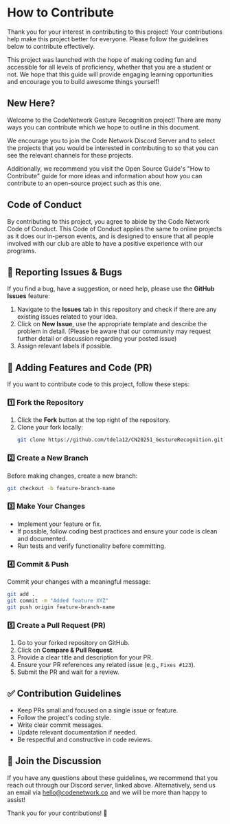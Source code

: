 # How to Contribute

Thank you for your interest in contributing to this project! Your contributions help make this project better for everyone. Please follow the guidelines below to contribute effectively.

This project was launched with the hope of making coding fun and accessible for all levels of proficiency, whether that you are a student or not. We hope that this guide will provide engaging learning opportunities and encourage you to build awesome things yourself!

## New Here?
Welcome to the CodeNetwork Gesture Recognition project! There are many ways you can contribute which we hope to outline in this document.

We encourage you to join the Code Network Discord Server and to select the projects that you would be interested in contributing to so that you can see the relevant channels for these projects.

Additionally, we recommend you visit the Open Source Guide's "How to Contribute" guide for more ideas and information about how you can contribute to an open-source project such as this one.

## Code of Conduct
By contributing to this project, you agree to abide by the Code Network Code of Conduct. This Code of Conduct applies the same to online projects as it does our in-person events, and is designed to ensure that all people involved with our club are able to have a positive experience with our programs.

## 📌 Reporting Issues & Bugs
If you find a bug, have a suggestion, or need help, please use the **GitHub Issues** feature:
1. Navigate to the **Issues** tab in this repository and check if there are any existing issues related to your idea.
2. Click on **New Issue**, use the appropriate template and describe the problem in detail. (Please be aware that our community may request further detail or discussion regarding your posted issue)
3. Assign relevant labels if possible.

## 🔄 Adding Features and Code (PR)
If you want to contribute code to this project, follow these steps:

### 1️⃣ Fork the Repository
1. Click the **Fork** button at the top right of the repository.
2. Clone your fork locally:
   ```bash
   git clone https://github.com/tdela12/CN20251_GestureRecognition.git
   ```

### 2️⃣ Create a New Branch
Before making changes, create a new branch:
```bash
git checkout -b feature-branch-name
```

### 3️⃣ Make Your Changes
- Implement your feature or fix.
- If possible, follow coding best practices and ensure your code is clean and documented.
- Run tests and verify functionality before committing.

### 4️⃣ Commit & Push
Commit your changes with a meaningful message:
```bash
git add .
git commit -m "Added feature XYZ"
git push origin feature-branch-name
```

### 5️⃣ Create a Pull Request (PR)
1. Go to your forked repository on GitHub.
2. Click on **Compare & Pull Request**.
3. Provide a clear title and description for your PR.
4. Ensure your PR references any related issue (e.g., `Fixes #123`).
5. Submit the PR and wait for a review.


## ✅ Contribution Guidelines
- Keep PRs small and focused on a single issue or feature.
- Follow the project's coding style.
- Write clear commit messages.
- Update relevant documentation if needed.
- Be respectful and constructive in code reviews.

## 🤝 Join the Discussion
If you have any questions about these guidelines, we recommend that you reach out through our Discord server, linked above. Alternatively, send us an email via hello@codenetwork.co and we will be more than happy to assist!

Thank you for your contributions! 🎉

